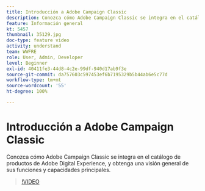 ```yaml
---
title: Introducción a Adobe Campaign Classic
description: Conozca cómo Adobe Campaign Classic se integra en el catálogo de productos de Adobe Digital Experience, y obtenga una visión general de sus funciones y capacidades principales.
feature: Información general
kt: 5457
thumbnail: 35129.jpg
doc-type: feature video
activity: understand
team: WWFRE
role: User, Admin, Developer
level: Beginner
exl-id: 40411fe3-44d8-4c2e-99df-940d17ab9f3e
source-git-commit: da757603c597453ef6b7195329b5b44ab6e5c77d
workflow-type: tm+mt
source-wordcount: '55'
ht-degree: 100%

---
```


# Introducción a Adobe Campaign Classic

Conozca cómo Adobe Campaign Classic se integra en el catálogo de productos de Adobe Digital Experience, y obtenga una visión general de sus funciones y capacidades principales.

>[!VIDEO](https://video.tv.adobe.com/v/35129?quality=12)
